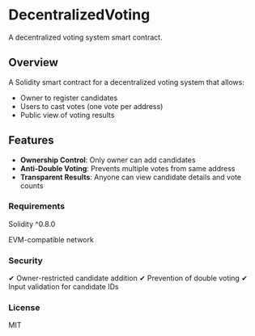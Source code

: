 # DecentralizedVoting
A decentralized voting system smart contract.

## Overview

A Solidity smart contract for a decentralized voting system that allows:
- Owner to register candidates
- Users to cast votes (one vote per address)
- Public view of voting results

## Features

- **Ownership Control**: Only owner can add candidates
- **Anti-Double Voting**: Prevents multiple votes from same address
- **Transparent Results**: Anyone can view candidate details and vote counts


### Requirements
Solidity ^0.8.0

EVM-compatible network

### Security
✔ Owner-restricted candidate addition
✔ Prevention of double voting
✔ Input validation for candidate IDs

### License
MIT